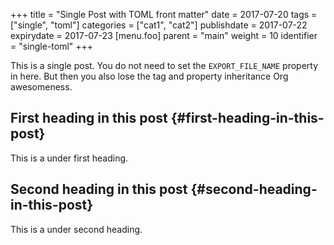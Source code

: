 +++
title = "Single Post with TOML front matter"
date = 2017-07-20
tags = ["single", "toml"]
categories = ["cat1", "cat2"]
publishdate = 2017-07-22
expirydate = 2017-07-23
[menu.foo]
  parent = "main"
  weight = 10
  identifier = "single-toml"
+++

This is a single post. You do not need to set the `EXPORT_FILE_NAME` property in here. But then you also lose the tag and property inheritance Org awesomeness.


## First heading in this post {#first-heading-in-this-post}

This is a under first heading.


## Second heading in this post {#second-heading-in-this-post}

This is a under second heading.

